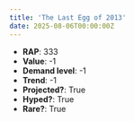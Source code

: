 ```yaml
---
title: 'The Last Egg of 2013'
date: 2025-08-06T00:00:00Z
---
```

- **RAP**: 333
- **Value**: -1
- **Demand level**: -1
- **Trend**: -1
- **Projected?**: True
- **Hyped?**: True
- **Rare?**: True
